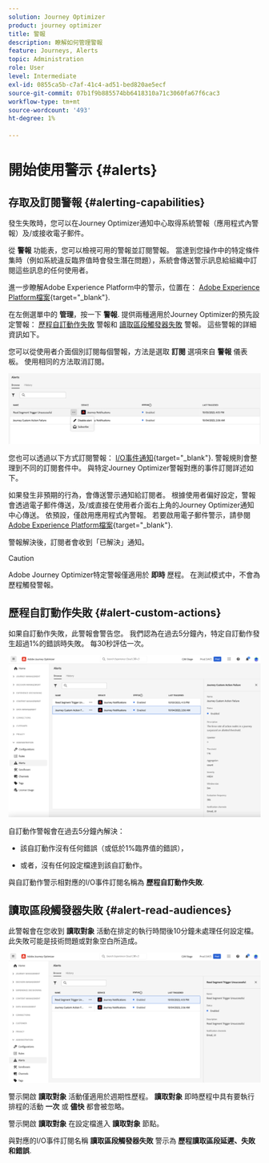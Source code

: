 ```yaml
---
solution: Journey Optimizer
product: journey optimizer
title: 警報
description: 瞭解如何管理警報
feature: Journeys, Alerts
topic: Administration
role: User
level: Intermediate
exl-id: 0855ca5b-c7af-41c4-ad51-bed820ae5ecf
source-git-commit: 07b1f9b885574bb6418310a71c3060fa67f6cac3
workflow-type: tm+mt
source-wordcount: '493'
ht-degree: 1%

---
```


# 開始使用警示 {#alerts}

## 存取及訂閱警報 {#alerting-capabilities}

發生失敗時，您可以在Journey Optimizer通知中心取得系統警報（應用程式內警報）及/或接收電子郵件。

從 **警報** 功能表，您可以檢視可用的警報並訂閱警報。 當達到您操作中的特定條件集時（例如系統違反臨界值時會發生潛在問題），系統會傳送警示訊息給組織中訂閱這些訊息的任何使用者。

<!--These messages can repeat over a pre-defined time interval until the alert has been resolved.-->

進一步瞭解Adobe Experience Platform中的警示，位置在： [Adobe Experience Platform檔案](https://experienceleague.adobe.com/docs/experience-platform/observability/alerts/overview.html?lang=zh-Hant){target="_blank"}.

在左側選單中的 **管理**，按一下 **警報**. 提供兩種適用於Journey Optimizer的預先設定警報： [歷程自訂動作失敗](#alert-custom-actions) 警報和 [讀取區段觸發器失敗](#alert-read-audiences) 警報。 這些警報的詳細資訊如下。

您可以從使用者介面個別訂閱每個警報，方法是選取 **訂閱** 選項來自 **警報** 儀表板。 使用相同的方法取消訂閱。

![](assets/alert-subscribe.png)

您也可以透過以下方式訂閱警報： [I/O事件通知](https://experienceleague.adobe.com/docs/experience-platform/observability/alerts/subscribe.html){target="_blank"}. 警報規則會整理到不同的訂閱套件中。 與特定Journey Optimizer警報對應的事件訂閱詳述如下。

如果發生非預期的行為，會傳送警示通知給訂閱者。 根據使用者偏好設定，警報會透過電子郵件傳送，及/或直接在使用者介面右上角的Journey Optimizer通知中心傳送。 依預設，僅啟用應用程式內警報。 若要啟用電子郵件警示，請參閱 [Adobe Experience Platform檔案](https://experienceleague.adobe.com/docs/experience-platform/observability/alerts/ui.html#enable-email-alerts){target="_blank"}.

警報解決後，訂閱者會收到「已解決」通知。

>[!CAUTION]
>
>Adobe Journey Optimizer特定警報僅適用於 **即時** 歷程。 在測試模式中，不會為歷程觸發警報。

## 歷程自訂動作失敗 {#alert-custom-actions}

如果自訂動作失敗，此警報會警告您。 我們認為在過去5分鐘內，特定自訂動作發生超過1%的錯誤時失敗。 每30秒評估一次。

![](assets/alerts-custom-action.png)

自訂動作警報會在過去5分鐘內解決：

* 該自訂動作沒有任何錯誤（或低於1%臨界值的錯誤），

* 或者，沒有任何設定檔達到該自訂動作。

與自訂動作警示相對應的I/O事件訂閱名稱為 **歷程自訂動作失敗**.

## 讀取區段觸發器失敗 {#alert-read-audiences}

此警報會在您收到 **讀取對象** 活動在排定的執行時間後10分鐘未處理任何設定檔。 此失敗可能是技術問題或對象空白所造成。

![](assets/alerts1.png)

警示開啟 **讀取對象** 活動僅適用於週期性歷程。 **讀取對象** 即時歷程中具有要執行排程的活動 **一次** 或 **儘快** 都會被忽略。

警示開啟 **讀取對象** 在設定檔進入 **讀取對象** 節點。

與對應的I/O事件訂閱名稱 **讀取區段觸發器失敗** 警示為 **歷程讀取區段延遲、失敗和錯誤**.
